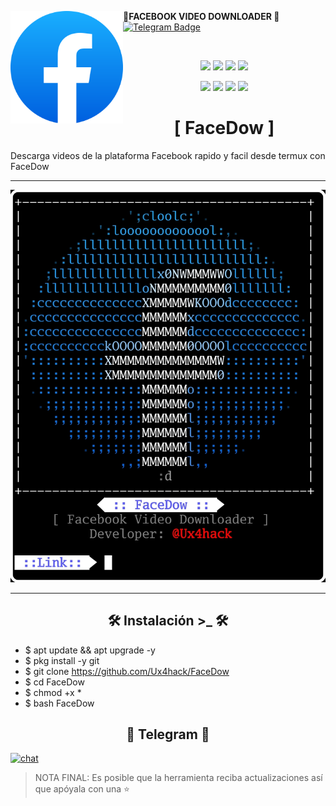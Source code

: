 <a href="https://github.com/"><img alt="AwesomeWM Logo" height="180" align = "left" src="https://github.com/Ux4hack/FaceDow/blob/main/images/fb.png"></a>
<b>🔰FACEBOOK VIDEO DOWNLOADER 🔰</b>
[![Telegram Badge](https://img.shields.io/badge/-Ux4hack-32C803?style=for-the-badge&logo=telegram&logoColor=blue&link=https://t.me/Ux4hack)](https://t.me/Ux4hack)
  <p>&nbsp; </p>

<p align="center">
  <img src="https://img.shields.io/github/license/Ux4hack/FaceDow?style=for-the-badge">
  <img src="https://img.shields.io/github/stars/Ux4hack/FaceDow?style=for-the-badge">
  <img src="https://img.shields.io/github/issues/Ux4hack/FaceDow?color=red&style=for-the-badge">
  <img src="https://img.shields.io/github/forks/Ux4hack/FaceDow?color=green&style=for-the-badge">
</p>

<p align="center">
  <img src="https://img.shields.io/badge/Author-Ux4hack-blue?style=flat-square">
  <img src="https://img.shields.io/badge/Open%20Source-Yes-darkgreen?style=flat-square">
  <img src="https://img.shields.io/badge/Maintained%3F-Yes-lightblue?style=flat-square">
  <img src="https://img.shields.io/badge/Written%20In-Bash-darkcyan?style=flat-square">
  </p>

<h1 align="center"> [ FaceDow ]  </h1>

Descarga videos de la plataforma Facebook rapido y facil desde termux con FaceDow

---

![img](https://github.com/Ux4hack/FaceDow/blob/main/images/FaceDow.png)

---

<h2 align="center"> 🛠️ Instalación >_ 🛠️ </h2>

* $ apt update && apt upgrade -y
* $ pkg install -y git
* $ git clone https://github.com/Ux4hack/FaceDow
* $ cd FaceDow
* $ chmod +x *
* $ bash FaceDow


<h2 align="center"> 🚀 Telegram 🚀 </h2>

[![chat](https://img.shields.io/badge/TELEGRAM-CHAT-green?style=for-the-badge&logo=telegram)](https://t.me/Ux4hack)

> NOTA FINAL: Es posible que la herramienta reciba actualizaciones así que apóyala con una ⭐
